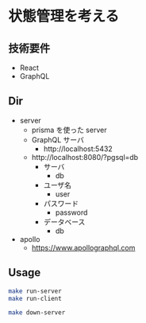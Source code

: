 # 状態管理を考える

## 技術要件

- React
- GraphQL

## Dir

- server
  - prisma を使った server
  - GraphQL サーバ
    - http://localhost:5432
  - http://localhost:8080/?pgsql=db
    - サーバ
      - db
    - ユーザ名
      - user
    - パスワード
      - password
    - データベース
      - db
- apollo
  - https://www.apollographql.com

## Usage

```bash
make run-server
make run-client
```

```bash
make down-server
```
